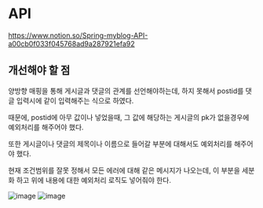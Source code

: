 <h1> API </h1>


https://www.notion.so/Spring-myblog-API-a00cb0f033f045768ad9a287921efa92



<h2> 개선해야 할 점 </h2>

양방향 매핑을 통해 게시글과 댓글의 관계를 선언해야하는데, 하지 못해서 postid를 댓글 입력시에 같이 입력해주는 식으로 하였다.

때문에, postid에 아무 값이나 넣었을때, 그 값에 해당하는 게시글의 pk가 없을경우에 예외처리를 해주어야 했다.

또한 게시글이나 댓글의 제목이나 이름으로 들어갈 부분에 대해서도 예외처리를 해주어야 했다. 

현재 조건범위를 잘못 정해서 모든 에러에 대해 같은 메시지가 나오는데, 이 부분을 세분화 하고 위에 내용에 대한 예외처리 로직도 넣어줘야 한다. 









![image](https://user-images.githubusercontent.com/94155128/154450228-9387ffde-fc1c-4319-b9d2-b7eae63f7e9e.png)
![image](https://user-images.githubusercontent.com/94155128/154450340-6acff5da-72d2-4d76-9193-d9524365324d.png)
